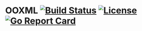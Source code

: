 # OOXML [![Build Status](https://travis-ci.org/plandem/ooxml.svg?branch=master)](https://travis-ci.org/plandem/ooxml) [![License](http://img.shields.io/badge/license-MIT-red.svg?style=flat)](https://raw.githubusercontent.com/plandem/ooxml/master/LICENSE) [![Go Report Card](https://goreportcard.com/badge/github.com/plandem/ooxml)](https://goreportcard.com/report/github.com/plandem/ooxml)